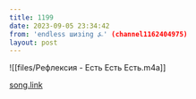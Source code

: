 ```yaml
---
title: 1199
date: 2023-09-05 23:34:42
from: 'endless шизing ⍼' (channel1162404975)
layout: post
---
```


![[files/Рефлексия - Есть Есть Есть.m4a]]

[song.link](http://song.link/y/0W45yRBWaGw)

